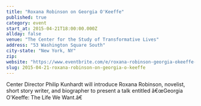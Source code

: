 ```yaml
---
title: "Roxana Robinson on Georgia O'Keeffe"
published: true
category: event
start_at: 2015-04-21T18:00:00.000Z
allday: false
venue: "The Center for the Study of Transformative Lives"
address: "53 Washington Square South"
city-state: "New York, NY"
zip:
website: "https://www.eventbrite.com/e/roxana-robinson-georgia-okeeffe-the-life-we-want-tickets-16257381265"
slug: 2015-04-21-roxana-robinson-on-georgia-o-keeffe
---
```

Center Director Philip Kunhardt will introduce Roxana Robinson, novelist, short story writer, and biographer to present a talk entitled â€œGeorgia O'Keeffe: The Life We Want.â€

